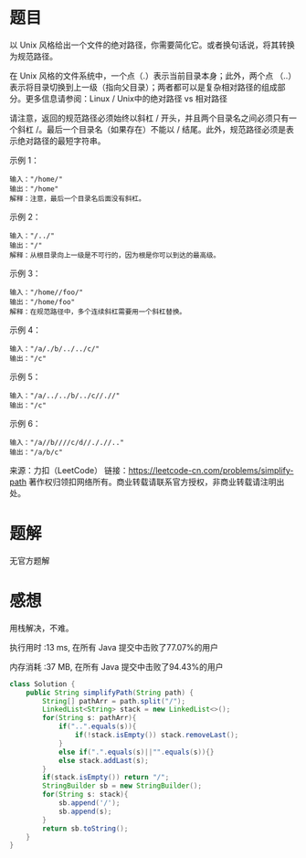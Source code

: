 # 题目

以 Unix 风格给出一个文件的绝对路径，你需要简化它。或者换句话说，将其转换为规范路径。

在 Unix 风格的文件系统中，一个点（.）表示当前目录本身；此外，两个点 （..） 表示将目录切换到上一级（指向父目录）；两者都可以是复杂相对路径的组成部分。更多信息请参阅：Linux / Unix中的绝对路径 vs 相对路径

请注意，返回的规范路径必须始终以斜杠 / 开头，并且两个目录名之间必须只有一个斜杠 /。最后一个目录名（如果存在）不能以 / 结尾。此外，规范路径必须是表示绝对路径的最短字符串。

 

示例 1：
~~~
输入："/home/"
输出："/home"
解释：注意，最后一个目录名后面没有斜杠。
~~~
示例 2：
~~~
输入："/../"
输出："/"
解释：从根目录向上一级是不可行的，因为根是你可以到达的最高级。
~~~
示例 3：
~~~
输入："/home//foo/"
输出："/home/foo"
解释：在规范路径中，多个连续斜杠需要用一个斜杠替换。
~~~
示例 4：
~~~
输入："/a/./b/../../c/"
输出："/c"
~~~
示例 5：
~~~
输入："/a/../../b/../c//.//"
输出："/c"
~~~
示例 6：
~~~
输入："/a//b////c/d//././/.."
输出："/a/b/c"
~~~
来源：力扣（LeetCode）
链接：https://leetcode-cn.com/problems/simplify-path
著作权归领扣网络所有。商业转载请联系官方授权，非商业转载请注明出处。

# 题解

无官方题解

# 感想

用栈解决，不难。

执行用时 :13 ms, 在所有 Java 提交中击败了77.07%的用户

内存消耗 :37 MB, 在所有 Java 提交中击败了94.43%的用户

~~~java
class Solution {
    public String simplifyPath(String path) {
        String[] pathArr = path.split("/");
        LinkedList<String> stack = new LinkedList<>();
        for(String s: pathArr){
            if("..".equals(s)){
                if(!stack.isEmpty()) stack.removeLast();
            }
            else if(".".equals(s)||"".equals(s)){}
            else stack.addLast(s);
        }
        if(stack.isEmpty()) return "/";
        StringBuilder sb = new StringBuilder();
        for(String s: stack){
            sb.append('/');
            sb.append(s);
        }
        return sb.toString();
    }
}
~~~

